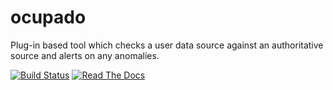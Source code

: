 # ocupado
Plug-in based tool which checks a user data source against an authoritative source and alerts on any anomalies.

[![Build Status](https://api.travis-ci.org/ashcrow/ocupado.png)](https://travis-ci.org/ashcrow/ocupado/) [![Read The Docs](https://readthedocs.org/projects/ocupado/badge/?version=latest)](http://ocupado.readthedocs.org/en/latest/)
